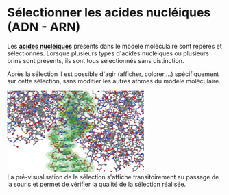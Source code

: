 # Sélectionner les acides nucléiques (ADN - ARN)
Les **[acides nucléiques](lexicon-nucleic)** présents dans le modèle moléculaire sont repérés et sélectionnés. Lorsque plusieurs types d'acides nucléiques ou plusieurs brins sont présents, ils sont tous sélectionnés sans distinction.   
 
Après la sélection il est possible d'agir (afficher, colorer,...) spécifiquement sur cette sélection, sans modifier les autres atomes du modèle moléculaire.   

![Sélection](static/img/selectnuc.png)  
La pré-visualisation de la sélection s'affiche transitoirement au passage de la souris et permet de vérifier la qualité de la sélection réalisée.
